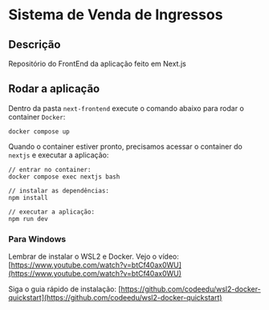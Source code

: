 # Sistema de Venda de Ingressos

## Descrição

Repositório do FrontEnd da aplicação feito em Next.js

## Rodar a aplicação

Dentro da pasta `next-frontend` execute o comando abaixo para rodar o container `Docker`:
```
docker compose up
```

Quando o container estiver pronto, precisamos acessar o container do `nextjs` e executar a aplicação:

```
// entrar no container:
docker compose exec nextjs bash

// instalar as dependências:
npm install

// executar a aplicação:
npm run dev

```

### Para Windows 

Lembrar de instalar o WSL2 e Docker. Vejo o vídeo: [https://www.youtube.com/watch?v=btCf40ax0WU](https://www.youtube.com/watch?v=btCf40ax0WU) 

Siga o guia rápido de instalação: [https://github.com/codeedu/wsl2-docker-quickstart](https://github.com/codeedu/wsl2-docker-quickstart)